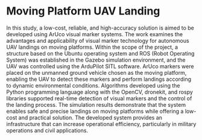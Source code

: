 # Moving Platform UAV Landing
 In this study, a low-cost, reliable, and high-accuracy solution is aimed to be developed using ArUco visual marker systems. The work examines the advantages and applicability of visual marker technology for autonomous UAV landings on moving platforms. Within the scope of the project, a structure based on the Ubuntu operating system and ROS (Robot Operating System) was established in the Gazebo simulation environment, and the UAV was controlled using the ArduPilot SITL software. ArUco markers were placed on the unmanned ground vehicle chosen as the moving platform, enabling the UAV to detect these markers and perform landings according to dynamic environmental conditions. Algorithms developed using the Python programming language along with the OpenCV, dronekit, and rospy libraries supported real-time detection of visual markers and the control of the landing process. The simulation results demonstrate that the system enables safe and precise landings on moving platforms while offering a low-cost and practical solution. The developed system provides an infrastructure that can increase operational efficiency, particularly in military operations and civil applications.
